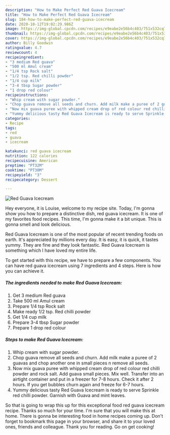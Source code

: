 ```yaml
---
description: "How to Make Perfect Red Guava Icecream"
title: "How to Make Perfect Red Guava Icecream"
slug: 184-how-to-make-perfect-red-guava-icecream
date: 2020-10-12T19:02:29.986Z
image: https://img-global.cpcdn.com/recipes/e9eabe2e56b4c403/751x532cq70/red-guava-icecream-recipe-main-photo.jpg
thumbnail: https://img-global.cpcdn.com/recipes/e9eabe2e56b4c403/751x532cq70/red-guava-icecream-recipe-main-photo.jpg
cover: https://img-global.cpcdn.com/recipes/e9eabe2e56b4c403/751x532cq70/red-guava-icecream-recipe-main-photo.jpg
author: Billy Goodwin
ratingvalue: 4.7
reviewcount: 4
recipeingredient:
- "3 medium Red guava"
- "500 ml Amul cream"
- "1/4 tsp Rock salt"
- "1/2 tsp. Red chilli powder"
- "1/4 cup milk"
- "3-4 tbsp Sugar powder"
- "1 drop red colour"
recipeinstructions:
- "Whip cream with sugar powder."
- "Chop guava remove all seeds and churn. Add milk make a puree of 2 guavas and chop another one in small pieces n remove all seeds."
- "Now mix guava puree with whipped cream drop of red colour red chilli powder and rock salt. Add guava small pieces. Mix well. Transfer into an airtight container and put in a freezer for 7-8 hours. Check it after 2 hours. If you get bubbles churn again and freeze for 6-7 hours."
- "Yummy delicious tasty Red Guava Icecream is ready to serve Sprinkle red chilli powder. Garnish with Guava and mint leaves."
categories:
- Recipe
tags:
- red
- guava
- icecream

katakunci: red guava icecream 
nutrition: 122 calories
recipecuisine: American
preptime: "PT32M"
cooktime: "PT30M"
recipeyield: "3"
recipecategory: Dessert

---
```



![Red Guava Icecream](https://img-global.cpcdn.com/recipes/e9eabe2e56b4c403/751x532cq70/red-guava-icecream-recipe-main-photo.jpg)

Hey everyone, it is Louise, welcome to my recipe site. Today, I'm gonna show you how to prepare a distinctive dish, red guava icecream. It is one of my favorites food recipes. This time, I'm gonna make it a bit unique. This is gonna smell and look delicious.



Red Guava Icecream is one of the most popular of recent trending foods on earth. It's appreciated by millions every day. It is easy, it is quick, it tastes yummy. They are fine and they look fantastic. Red Guava Icecream is something which I have loved my entire life.


To get started with this recipe, we have to prepare a few components. You can have red guava icecream using 7 ingredients and 4 steps. Here is how you can achieve it.

<!--inarticleads1-->

##### The ingredients needed to make Red Guava Icecream:

1. Get 3 medium Red guava
1. Take 500 ml Amul cream
1. Prepare 1/4 tsp Rock salt
1. Make ready 1/2 tsp. Red chilli powder
1. Get 1/4 cup milk
1. Prepare 3-4 tbsp Sugar powder
1. Prepare 1 drop red colour




<!--inarticleads2-->

##### Steps to make Red Guava Icecream:

1. Whip cream with sugar powder.
1. Chop guava remove all seeds and churn. Add milk make a puree of 2 guavas and chop another one in small pieces n remove all seeds.
1. Now mix guava puree with whipped cream drop of red colour red chilli powder and rock salt. Add guava small pieces. Mix well. Transfer into an airtight container and put in a freezer for 7-8 hours. Check it after 2 hours. If you get bubbles churn again and freeze for 6-7 hours.
1. Yummy delicious tasty Red Guava Icecream is ready to serve Sprinkle red chilli powder. Garnish with Guava and mint leaves.




So that is going to wrap this up for this exceptional food red guava icecream recipe. Thanks so much for your time. I'm sure that you will make this at home. There is gonna be interesting food in home recipes coming up. Don't forget to bookmark this page in your browser, and share it to your loved ones, friends and colleague. Thank you for reading. Go on get cooking!
